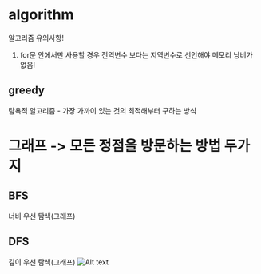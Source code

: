 # algorithm
알고리즘 유의사항!

1. for문 안에서만 사용할 경우 전역변수 보다는 지역변수로 선언해야 메모리 낭비가 없음!


greedy
------
탐욕적 알고리즘 - 가장 가까이 있는 것의 최적해부터 구하는 방식


그래프 -> 모든 정점을 방문하는 방법 두가지
==========================================

BFS
----
너비 우선 탐색(그래프)

DFS
---
깊이 우선 탐색(그래프)
![Alt text](/path/to/bfsdfs.png)
